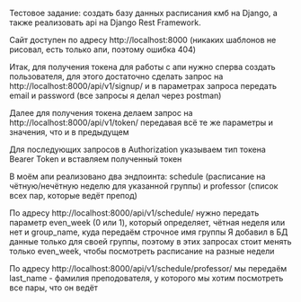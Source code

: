 Тестовое задание: создать базу данных расписания кмб на Django, а также реализовать api на Django Rest Framework.

Сайт доступен по адресу http://localhost:8000
(никаких шаблонов не рисовал, есть только апи, поэтому ошибка 404)

Итак, для получения токена для работы с апи нужно сперва создать пользователя, для этого достаточно сделать запрос на http://localhost:8000/api/v1/signup/
и в параметрах запроса передать email и password (все запросы я делал через postman)

Далее для получения токена делаем запрос на http://localhost:8000/api/v1/token/
передавая всё те же параметры и значения, что и в предыдущем

Для последующих запросов в Authorization указываем тип токена Bearer Token и вставляем полученный токен

В моём апи реализовано два эндпоинта: schedule (расписание на чётную/нечётную неделю для указанной группы) и professor (список всех пар, которые ведёт препод)

По адресу http://localhost:8000/api/v1/schedule/ нужно передать параметр even_week (0 или 1), который определяет, чётная неделя или нет и group_name, куда передаём строчное имя группы
Я добавил в БД данные только для своей группы, поэтому в этих запросах стоит менять только even_week, чтобы посмотреть расписание на разные недели

По адресу http://localhost:8000/api/v1/schedule/professor/
мы передаём last_name - фамилия преподователя, у которого мы хотим посмотреть все пары, что он ведёт
